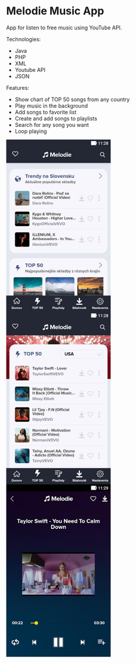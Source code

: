 # Melodie Music App

App for listen to free music using YouTube API. 

Technologies:
- Java
- PHP
- XML
- Youtube API
- JSON

Features:
<ul>
<li>Show chart of TOP 50 songs from any country</li>
<li>Play music in the background</li>
<li>Add songs to favorite list</li>
<li>Create and add songs to playlists</li>
<li>Search for any song you want</li>
<li>Loop playing</li>
</ul>

<div style="float:left;">
<img style="float:left;" alt="Screenshot from Melodie App" src="https://github.com/tomassilny/melodie-free-music-app/blob/master/app/src/main/res/drawable/screen1.jpg" width="280">
<img style="float:left;" alt="Screenshot from Melodie App" src="https://github.com/tomassilny/melodie-free-music-app/blob/master/app/src/main/res/drawable/screen2.jpg" width="280">
<img style="float:left;" alt="Screenshot from Melodie App" src="https://github.com/tomassilny/melodie-free-music-app/blob/master/app/src/main/res/drawable/screen3.jpg" width="280">
</div>
